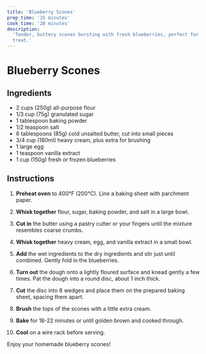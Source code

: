 ```yaml
---
title: 'Blueberry Scones'
prep_time: '15 minutes'
cook_time: '20 minutes'
description:
  'Tender, buttery scones bursting with fresh blueberries, perfect for a morning
  treat.'
---
```


# Blueberry Scones

## Ingredients

- 2 cups (250g) all-purpose flour
- 1/3 cup (75g) granulated sugar
- 1 tablespoon baking powder
- 1/2 teaspoon salt
- 6 tablespoons (85g) cold unsalted butter, cut into small pieces
- 3/4 cup (180ml) heavy cream, plus extra for brushing
- 1 large egg
- 1 teaspoon vanilla extract
- 1 cup (150g) fresh or frozen blueberries

## Instructions

1. **Preheat oven** to 400°F (200°C). Line a baking sheet with parchment paper.

2. **Whisk together** flour, sugar, baking powder, and salt in a large bowl.

3. **Cut in** the butter using a pastry cutter or your fingers until the mixture
   resembles coarse crumbs.

4. **Whisk together** heavy cream, egg, and vanilla extract in a small bowl.

5. **Add** the wet ingredients to the dry ingredients and stir just until
   combined. Gently fold in the blueberries.

6. **Turn out** the dough onto a lightly floured surface and knead gently a few
   times. Pat the dough into a round disc, about 1 inch thick.

7. **Cut** the disc into 8 wedges and place them on the prepared baking sheet,
   spacing them apart.

8. **Brush** the tops of the scones with a little extra cream.

9. **Bake** for 18-22 minutes or until golden brown and cooked through.

10. **Cool** on a wire rack before serving.

Enjoy your homemade blueberry scones!
